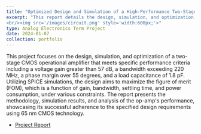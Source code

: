 ```yaml
---
title: "Optimized Design and Simulation of a High-Performance Two-Stage CMOS Operational Amplifier"
excerpt: "This report details the design, simulation, and optimization of a two-stage CMOS operational amplifier to achieve specific performance metrics such as voltage gain, bandwidth, phase margin, and load capacitance, utilizing SPICE simulations and adhering to 65 nm CMOS technology constraints. 
<br/><img src='/images/circuit.png' style='width:600px;'>"
type: Analog Electronics Term Project
date: 2024-01-07
collection: portfolio
---
```


This project focuses on the design, simulation, and optimization of a two-stage CMOS operational amplifier that meets specific performance criteria including a voltage gain greater than 57 dB, a bandwidth exceeding 220 MHz, a phase margin over 55 degrees, and a load capacitance of 1.8 pF. Utilizing SPICE simulations, the design aims to maximize the figure of merit (FOM), which is a function of gain, bandwidth, settling time, and power consumption, under various constraints. The report presents the methodology, simulation results, and analysis of the op-amp's performance, showcasing its successful adherence to the specified design requirements using 65 nm CMOS technology. 

* [Project Report](/projectreports/analog.pdf)

